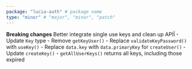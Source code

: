 ```yaml
---
package: "lucia-auth" # package name
type: "minor" # "major", "minor", "patch"
---
```


**Breaking changes** Better integrate single use keys and clean up APIÏ
    - Update `Key` type
    - Remove `getKeyUser()`
    - Replace `validateKeyPassword()` with `useKey()`
    - Replace `data.key` with `data.primaryKey` for `createUser()`
    - Update `createKey()`
    - `getAllUserKeys()` returns all keys, including those expired